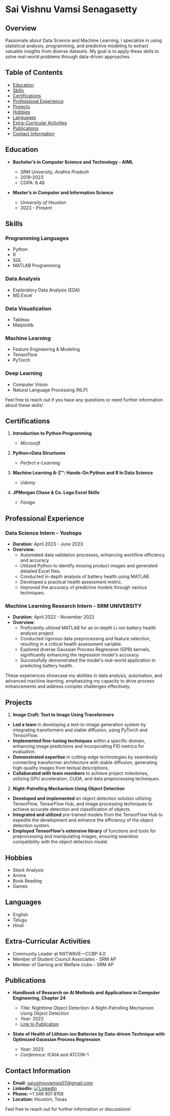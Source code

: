 # Sai Vishnu Vamsi Senagasetty 

## Overview

Passionate about Data Science and Machine Learning, I specialize in using statistical analysis, programming, and predictive modeling to extract valuable insights from diverse datasets. My goal is to apply these skills to solve real-world problems through data-driven approaches.

## Table of Contents

- [Education](#education)
- [Skills](#skills)
- [Certifications](#certifications)
- [Professional Experience](#professional-experience)
- [Projects](#projects)
- [Hobbies](#hobbies)
- [Languages](#languages)
- [Extra-Curricular Activities](#extra-curricular)
- [Publications](#publications)
- [Contact Information](#contact-information)

## Education

- **Bachelor’s in Computer Science and Technology - AIML**
  - *SRM University, Andhra Pradesh*
  - 2019-2023
  - CGPA: 8.48

- **Master’s in Computer and Information Science**
  - *University of Houston*
  - 2023 - Present

## Skills

### Programming Languages
- Python
- R
- SQL
- MATLAB Programming

### Data Analysis
- Exploratory Data Analysis (EDA)
- MS Excel

### Data Visualization
- Tableau
- Matplotlib

### Machine Learning
- Feature Engineering & Modeling
- TensorFlow
- PyTorch

### Deep Learning
- Computer Vision
- Natural Language Processing (NLP)

Feel free to reach out if you have any questions or need further information about these skills!


## Certifications

1. **Introduction to Python Programming**
   - *Microsoft*

2. **Python+Data Structures**
   - *Perfect e-Learning*

3. **Machine Learning A-Z™: Hands-On Python and R In Data Science**
   - *Udemy*

4. **JPMorgan Chase & Co. Logo Excel Skills**
   - *Forage*


## Professional Experience

### Data Science Intern - Yoshops
- **Duration**: April 2023 - June 2023
- **Overview**:
  - Automated data validation processes, enhancing workflow efficiency and accuracy.
  - Utilized Python to identify missing product images and generated detailed Excel files.
  - Conducted in-depth analysis of battery health using MATLAB.
  - Developed a practical health assessment metric.
  - Improved the accuracy of predictive models through various techniques.

### Machine Learning Research Intern - SRM UNIVERSITY
- **Duration**: April 2022 - November 2022
- **Overview**:
  - Proficiently utilized MATLAB for an in-depth Li-ion battery health analysis project.
  - Conducted rigorous data preprocessing and feature selection, resulting in a critical health assessment variable.
  - Explored diverse Gaussian Process Regression (GPR) kernels, significantly enhancing the regression model's accuracy.
  - Successfully demonstrated the model's real-world application in predicting battery health.

These experiences showcase my abilities in data analysis, automation, and advanced machine learning, emphasizing my capacity to drive process enhancements and address complex challenges effectively.


## Projects

1. **Image Craft: Text to Image Using Transformers**
  - **Led a team** in developing a text-to-image generation system by integrating transformers and stable diffusion, using PyTorch and TensorFlow.
  - **Implemented fine-tuning techniques** within a specific domain, enhancing image predictions and incorporating FID metrics for evaluation.
  - **Demonstrated expertise** in cutting-edge technologies by seamlessly connecting transformer architecture with stable diffusion, generating high-quality         images from textual descriptions.
  - **Collaborated with team members** to achieve project milestones, utilizing GPU acceleration, CUDA, and data preprocessing techniques.

2. **Night-Patrolling Mechanism Using Object Detection**
  - **Developed and implemented** an object detection solution utilizing TensorFlow, TensorFlow Hub, and image processing techniques to achieve accurate detection and classification of objects.
  - **Integrated and utilized** pre-trained models from the TensorFlow Hub to expedite the development and enhance the efficiency of the object detection system.
  - **Employed TensorFlow's extensive library** of functions and tools for preprocessing and manipulating images, ensuring seamless compatibility with the object detection model.

## Hobbies

- Stock Analysis
- Anime
- Book Reading
- Games

## Languages

- English
- Telugu
- Hindi

## Extra-Curricular Activities

- Community Leader at NXTWAVE—CCBP 4.0
- Member of Student Council Associates - SRM AP
- Member of Gaming and Welfare clubs - SRM AP

## Publications

- **Handbook of Research on AI Methods and Applications in Computer Engineering, Chapter 24**
  - *Title:* Nighttime Object Detection: A Night-Patrolling Mechanism Using Object Detection
  - *Year:* 2023
  - [Link to Publication](https://www.igi-global.com/book/_/304861)

- **State of Health of Lithium-ion Batteries by Data-driven Technique with Optimized Gaussian Process Regression**
  - *Year:* 2023
  - *Conference:* ICAIA and ATCON-1

## Contact Information

- **Email:** saivishnuvamsis07@gmail.com
- **LinkedIn:** [![LinkedIn](https://img.shields.io/badge/LinkedIn-blue?style=flat-square&logo=linkedin&labelColor=blue)](https://www.linkedin.com/in/vishnu-vamsi-713826210/)
- **Phone:** +1 346 901 8158
- **Location:** Houston, Texas


Feel free to reach out for further information or discussions!
